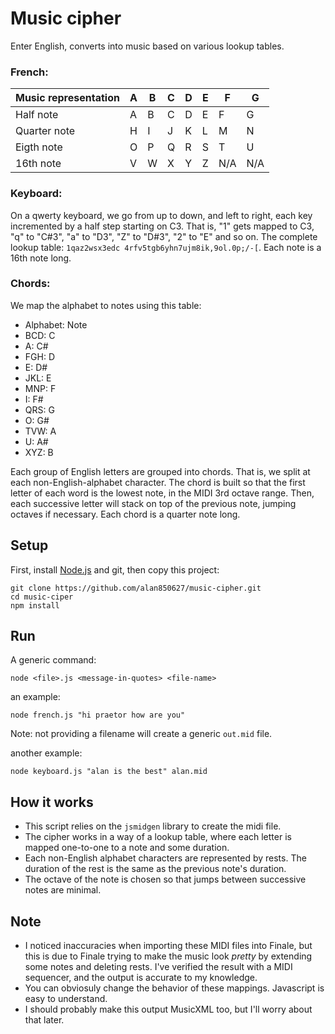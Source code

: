# Music cipher

Enter English, converts into music based on various lookup tables.

### French:

| Music representation | A | B | C | D | E | F | G |
| --- | --- | --- | --- | --- | --- | --- | --- |
| Half note | A | B | C | D | E | F | G |
| Quarter note | H | I | J | K | L | M | N |
| Eigth note | O | P | Q | R | S | T | U | 
| 16th note | V | W | X | Y | Z | N/A | N/A |

### Keyboard:
On a qwerty keyboard, we go from up to down, and left to right, each key incremented by a half step starting on C3. That is, "1" gets mapped to C3, "q" to "C#3", "a" to "D3", "Z" to "D#3", "2" to "E" and so on. The complete lookup table: `1qaz2wsx3edc 4rfv5tgb6yhn7ujm8ik,9ol.0p;/-[`. Each note is a 16th note long.

### Chords:
We map the alphabet to notes using this table:

* Alphabet: Note
* BCD: C
* A: C#
* FGH: D
* E: D#
* JKL: E 
* MNP: F
* I: F#
* QRS: G
* O: G#
* TVW: A
* U: A#
* XYZ: B

Each group of English letters are grouped into chords. That is, we split at each non-English-alphabet character. The chord is built so that the first letter of each word is the lowest note, in the MIDI 3rd octave range. Then, each successive letter will stack on top of the previous note, jumping octaves if necessary. Each chord is a quarter note long. 

## Setup

First, install [Node.js](https://nodejs.org/en/) and git, then copy this project:
```
git clone https://github.com/alan850627/music-cipher.git
cd music-ciper
npm install
```

## Run
A generic command:
```
node <file>.js <message-in-quotes> <file-name>
```

an example:
```
node french.js "hi praetor how are you"
```
Note: not providing a filename will create a generic `out.mid` file.

another example:
```
node keyboard.js "alan is the best" alan.mid
```

## How it works
* This script relies on the `jsmidgen` library to create the midi file.   
* The cipher works in a way of a lookup table, where each letter is mapped one-to-one to a note and some duration.   
* Each non-English alphabet characters are represented by rests. The duration of the rest is the same as the previous note's duration.   
* The octave of the note is chosen so that jumps between successive notes are minimal.

## Note
* I noticed inaccuracies when importing these MIDI files into Finale, but this is due to Finale trying to make the music look _pretty_ by extending some notes and deleting rests. I've verified the result with a MIDI sequencer, and the output is accurate to my knowledge. 
* You can obviosuly change the behavior of these mappings. Javascript is easy to understand.
* I should probably make this output MusicXML too, but I'll worry about that later.